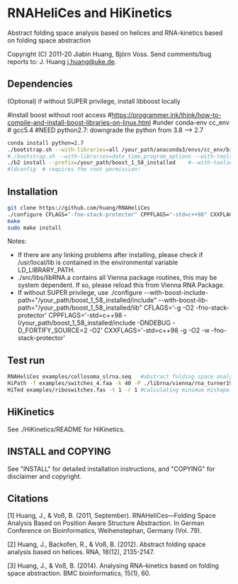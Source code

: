 # RNAHeliCes and HiKinetics
Abstract folding space analysis based on helices and RNA-kinetics based on folding space abstraction

Copyright (C) 2011-20 Jiabin Huang, Björn Voss.
Send comments/bug reports to: J. Huang <j.huang@uke.de>.


## Dependencies
(Optional) if without SUPER privilege, install libboost locally
 
#install boost without root access
#https://programmer.ink/think/how-to-compile-and-install-boost-libraries-on-linux.html
#under conda-env cc_env  # gcc5.4
#NEED python2.7: downgrade the python from 3.8 --> 2.7
```sh
conda install python=2.7
./bootstrap.sh --with-libraries=all /your_path/anaconda3/envs/cc_env/bin/x86_64-conda_cos6-linux-gnu-gcc
#./bootstrap.sh --with-libraries=date_time,program_options --with-toolset=gcc
./b2 install --prefix=/your_path/boost_1_58_installed    #--with-toolset=/your_path/anaconda3/envs/cc_env/bin/gcc
#ldconfig  # requires the root permission!
```

## Installation
```sh
git clone https://github.com/huang/RNAHeliCes
./configure CFLAGS="-fno-stack-protector" CPPFLAGS="-std=c++98" CXXFLAGS="-std=c++98 -fno-stack-protector"
make
sudo make install
```
Notes:
  - If there are any linking problems after installing, please check if /usr/local/lib is contained in the environmental variable LD_LIBRARY_PATH. 
  - ./src/libs/libRNA.a contains all Vienna package routines, this may be system dependent. If so, please reload this from Vienna RNA Package.
  - If without SUPER privilege, use 
  ./configure --with-boost-include-path="/your_path/boost_1_58_installed/include" --with-boost-lib-path="/your_path/boost_1_58_installed/lib" CFLAGS='-g -O2 -fno-stack-protector' CPPFLAGS='-std=c++98 -I/your_path/boost_1_58_installed/include -DNDEBUG -D_FORTIFY_SOURCE=2 -O2' CXXFLAGS='-std=c++98 -g -O2 -w -fno-stack-protector'
     
## Test run
```sh
RNAHeliCes examples/collosoma_slrna.seq   #abstract folding space analysis based on helices
HiPath -f examples/switches_4.faa -k 40 -P ./librna/vienna/rna_turner1999.par  #calculating energy barriers of an energy landscape
HiTed examples/riboswitches.fas -t 1 -r 1 #calculating minimum Hishape based Tree edit distance
```

## HiKinetics
See ./HiKinetics/README for HiKinetics.

## INSTALL and COPYING
See "INSTALL"        for detailed installation instructions, and
    "COPYING"        for disclaimer and copyright.
    
## Citations
  [1] Huang, J., & Voß, B. (2011, September). RNAHeliCes—Folding Space Analysis Based on Position Aware Structure Abstraction. In German Conference on Bioinformatics, Weihenstephan, Germany (Vol. 79).
  
  [2] Huang, J., Backofen, R., & Voß, B. (2012). Abstract folding space analysis based on helices. RNA, 18(12), 2135-2147.
  
  [3] Huang, J., & Voß, B. (2014). Analysing RNA-kinetics based on folding space abstraction. BMC bioinformatics, 15(1), 60.
